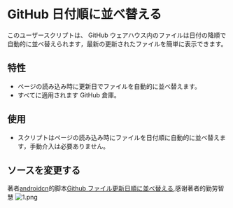# GitHub 日付順に並べ替える

このユーザースクリプトは、 GitHub ウェアハウス内のファイルは日付の降順で自動的に並べ替えられます，最新の更新されたファイルを簡単に表示できます。

## 特性

- ページの読み込み時に更新日でファイルを自動的に並べ替えます。
- すべてに適用されます GitHub 倉庫。

## 使用
- スクリプトはページの読み込み時にファイルを日付順に自動的に並べ替えます，手動介入は必要ありません。
## ソースを変更する 
著者[androidcn]( https://greasyfork.org/zh-CN/users/18158)的脚本[Github ファイル更新日順に並べ替える]( https://greasyfork.org/scripts/492514),感谢著者的勤劳智慧
![1.png](https://s2.loli.net/2024/08/26/UjuVOtcvks8FPaB.png)
